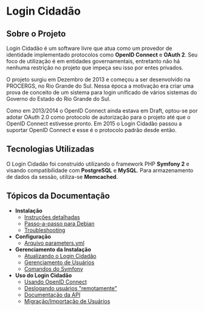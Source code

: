 Login Cidadão
=============

Sobre o Projeto
---------------

Login Cidadão é um software livre que atua como um provedor de identidade
implementado protocolos como **OpenID Connect** e **OAuth 2**. Seu foco de
utilização é em entidades governamentais, entretanto não há nenhuma restrição
no projeto que impeça seu isso por entes privados.

O projeto surgiu em Dezembro de 2013 e começou a ser desenvolvido na PROCERGS, no
Rio Grande do Sul. Nessa época a motivação era criar uma prova de conceito de um
sistema para login unificado de vários sistemas do Governo do Estado do Rio
Grande do Sul.

Como em 2013/2014 o OpenID Connect ainda estava em Draft, optou-se por adotar
OAuth 2.0 como protocolo de autorização para o projeto até que o OpenID Connect
estivesse pronto. Em 2015 o Login Cidadão passou a suportar OpenID Connect e esse
é o protocolo padrão desde então.

Tecnologias Utilizadas
----------------------

O Login Cidadão foi construído utilizando o framework PHP **Symfony 2** e visando
compatibilidade com **PostgreSQL** e **MySQL**. Para armazenamento de dados da
sessão, utiliza-se **Memcached**.

Tópicos da Documentação
-----------------------

  - **Instalação**
    - [Instruções detalhadas](deploy.md)
    - [Passo-a-passo para Debian](cookbook/deploy_debian_os.md)
    - [Troubleshooting](deploy_troubleshooting.md)
  - **Configuração**
    - [Arquivo parameters.yml](config_parameters.md)
  - **Gerenciamento da Instalação**
    - [Atualizando o Login Cidadão](maintenance.md)
    - [Gerenciamento de Usuários](maintenance_user_management.md)
    - [Comandos do Symfony](maintenance_symfony_commands.md)
  - **Uso do Login Cidadão**
    - [Usando OpenID Connect](cookbook/using_openid_connect.md)
    - [Deslogando usuários "remotamente"](cookbook/using_logout.md)
    - [Documentação da API](api.md)
    - [Migração/Importação de Usuários](cookbook/import_users.md)
